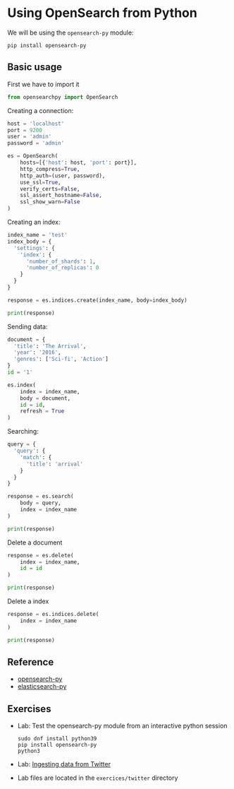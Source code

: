 # Using OpenSearch from Python
We will be using the `opensearch-py` module:
```
pip install opensearch-py
```

## Basic usage
First we have to import it
```python
from opensearchpy import OpenSearch
```

Creating a connection:
```python
host = 'localhost'
port = 9200
user = 'admin'
password = 'admin'

es = OpenSearch(
    hosts=[{'host': host, 'port': port}],
    http_compress=True,
    http_auth=(user, password),
    use_ssl=True,
    verify_certs=False,
    ssl_assert_hostname=False,
    ssl_show_warn=False
)
```

Creating an index:
```python
index_name = 'test'
index_body = {
  'settings': {
    'index': {
      'number_of_shards': 1,
      'number_of_replicas': 0
    }
  }
}

response = es.indices.create(index_name, body=index_body)

print(response)
```

Sending data:
```python
document = {
  'title': 'The Arrival',
  'year': '2016',
  'genres': ['Sci-fi', 'Action']
}
id = '1'

es.index(
    index = index_name,
    body = document,
    id = id,
    refresh = True
)
```

Searching:
```python
query = {
  'query': {
    'match': {
      'title': 'arrival'
    }
  }
}

response = es.search(
    body = query,
    index = index_name
)

print(response)
```

Delete a document
```python
response = es.delete(
    index = index_name,
    id = id
)

print(response)
```

Delete a index
```python
response = es.indices.delete(
    index = index_name
)

print(response)
```

## Reference
- [opensearch-py](https://opensearch.org/docs/latest/clients/python/)
- [elasticsearch-py](https://elasticsearch-py.readthedocs.io/en/v8.4.3/)

## Exercises
- Lab: Test the opensearch-py module from an interactive python session
    ```
    sudo dnf install python39
    pip install opensearch-py
    python3
    ```

- Lab: [Ingesting data from Twitter](exercises/twitter/twitter.md) 
 - Lab files are located in the `exercices/twitter` directory



